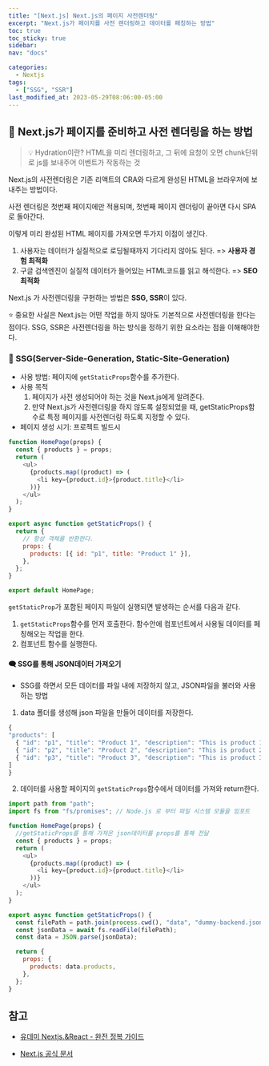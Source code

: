 ```yaml
---
title: "[Next.js] Next.js의 페이지 사전렌더링"
excerpt: "Next.js가 페이지를 사전 렌더링하고 데이터를 페칭하는 방법"
toc: true
toc_sticky: true
sidebar:
nav: "docs"

categories:
  - Nextjs
tags:
  - ["SSG", "SSR"]
last_modified_at: 2023-05-29T08:06:00-05:00
---
```


## 📄 Next.js가 페이지를 준비하고 사전 렌더링을 하는 방법

> 💡 Hydration이란? HTML을 미리 렌더링하고, 그 뒤에 요청이 오면 chunk단위로 js를 보내주어 이벤트가 작동하는 것

Next.js의 사전렌더링은 기존 리액트의 CRA와 다르게 완성된 HTML을 브라우저에 보내주는 방법이다.

사전 렌더링은 첫번째 페이지에만 적용되며, 첫번째 페이지 렌더링이 끝아면 다시 SPA로 돌아간다.

이렇게 미리 완성된 HTML 페이지를 가져오면 두가지 이점이 생긴다.

1. 사용자는 데이터가 실질적으로 로딩될때까지 기다리지 않아도 된다. => **사용자 경험 최적화**
2. 구글 검색엔진이 실질적 데이터가 들어있는 HTML코드를 읽고 해석한다. => **SEO 최적화**

Next.js 가 사전렌더링을 구현하는 방법은 **SSG, SSR**이 있다.

⭐ 중요한 사실은 Next.js는 어떤 작업을 하지 않아도 기본적으로 사전렌더링을 한다는 점이다. SSG, SSR은 사전렌더링을 하는 방식을 정하기 위한 요소라는 점을 이해해야한다.

### 🔴 SSG(Server-Side-Generation, Static-Site-Generation)

- 사용 방법: 페이지에 `getStaticProps`함수를 추가한다.
- 사용 목적
  1. 페이지가 사전 생성되어야 하는 것을 Next.js에게 알려준다.
  2. 만약 Next.js가 사전렌더링을 하지 않도록 설정되었을 때, getStaticProps함수로 특정 페이지를 사전렌더링 하도록 지정할 수 있다.
- 페이지 생성 시기: 프로젝트 빌드시

```js
function HomePage(props) {
  const { products } = props;
  return (
    <ul>
      {products.map((product) => (
        <li key={product.id}>{product.title}</li>
      ))}
    </ul>
  );
}

export async function getStaticProps() {
  return {
    // 항상 객체를 반환한다.
    props: {
      products: [{ id: "p1", title: "Product 1" }],
    },
  };
}

export default HomePage;
```

`getStaticProp`가 포함된 페이지 파일이 실행되면 발생하는 순서를 다음과 같다.

1. `getStaticProps`함수를 먼저 호출한다. 함수안에 컴포넌트에서 사용될 데이터를 페칭해오는 작업을 한다.
2. 컴포넌트 함수를 실행한다.

#### 🗨 SSG를 통해 JSON데이터 가져오기

- SSG를 하면서 모든 데이터를 파일 내에 저장하지 않고, JSON파일을 불러와 사용하는 방법

1. data 폴더를 생성해 json 파일을 만들어 데이터를 저장한다.

```js
{
"products": [
  { "id": "p1", "title": "Product 1", "description": "This is product 1" },
  { "id": "p2", "title": "Product 2", "description": "This is product 2" },
  { "id": "p3", "title": "Product 3", "description": "This is product 3" }
]
}
```

2. 데이터를 사용할 페이지의 `getStaticProps`함수에서 데이터를 가져와 return한다.

```js
import path from "path";
import fs from "fs/promises"; // Node.js 로 부터 파일 시스템 모듈을 임포트

function HomePage(props) {
  //getStaticProps를 통해 가져온 json데이터를 props를 통해 전달
  const { products } = props;
  return (
    <ul>
      {products.map((product) => (
        <li key={product.id}>{product.title}</li>
      ))}
    </ul>
  );
}

export async function getStaticProps() {
  const filePath = path.join(process.cwd(), "data", "dummy-backend.json");
  const jsonData = await fs.readFile(filePath);
  const data = JSON.parse(jsonData);

  return {
    props: {
      products: data.products,
    },
  };
}
```

## 참고

- [유데미 Nextjs.&React - 완전 정복 가이드](https://www.udemy.com/course/nextjs-react-incl-two-paths)

* [Next.js 공식 문서](https://nextjs.org/docs)
